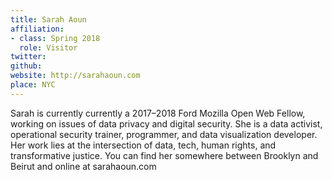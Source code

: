 ```yaml
---
title: Sarah Aoun
affiliation:
- class: Spring 2018
  role: Visitor
twitter:
github:
website: http://sarahaoun.com
place: NYC
---
```

Sarah is currently currently a 2017–2018 Ford Mozilla Open Web Fellow, working on issues of data privacy and digital security. She is a data activist, operational security trainer, programmer, and data visualization developer. Her work lies at the intersection of data, tech, human rights, and transformative justice. You can find her somewhere between Brooklyn and Beirut and online at sarahaoun.com
